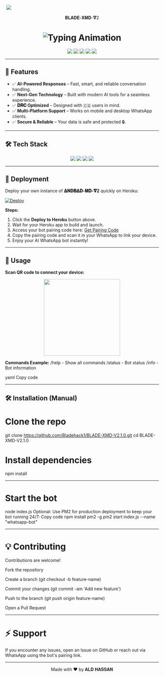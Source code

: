 <a><img src=''/></a>
<a><img src='https://file.bwmxmd.online/bwmxmd_6ul7n.jpeg'/></a>

<p align="center">                                              𝐁𝐋𝐀𝐃𝐄-𝐗𝚳𝐃-𝛁2</p>

<h1 align="center">
  <img src="https://readme-typing-svg.herokuapp.com?font=Fira+Code&size=25&duration=3000&color=00FF00&background=000000&center=true&vCenter=true&width=600&lines=⚡+𝐁𝐋𝐀𝐃𝐄+𝐗𝚳𝐃+𝛁2;🔥+The+Most+Powerful+WhatsApp+Bot;💻+Crafted+by+𝐀𝐋𝐃+𝐇𝐀𝐒𝐒𝐀𝐍;🚀+Next-Gen+Ai+Technology;🇨🇩+Fast+⚡+Secure+🔒+Reliable+✅" alt="Typing Animation">
</h1>

<p align="center">
  <img src="https://img.shields.io/badge/Node.js-v20.4.0-green?logo=node.js&style=for-the-badge" />
  <img src="https://img.shields.io/badge/License-MIT-blue?style=for-the-badge" />
  <img src="https://img.shields.io/badge/Heroku-Deploy-blueviolet?logo=heroku&style=for-the-badge" />
  <img src="https://img.shields.io/github/stars/Bladehack1/?style=for-the-badge" />
  <img src="https://img.shields.io/github/forks/Bladehack1/BLADE-XMD-V2.1.0?style=for-the-badge" />
</p>

---

## 🌟 Features
- ✅ **AI-Powered Responses** – Fast, smart, and reliable conversation handling.  
- ✅ **Next-Gen Technology** – Built with modern AI tools for a seamless experience.  
- ✅ **𝐃𝐑𝐂 Optimized** – Designed with 🇨🇩 users in mind.  
- ✅ **Multi-Platform Support** – Works on mobile and desktop WhatsApp clients.  
- ✅ **Secure & Reliable** – Your data is safe and protected 🔒.  

---

## 🛠 Tech Stack
<p align="center">
  <img src="https://img.shields.io/badge/Node.js-339933?logo=node.js&logoColor=white&style=for-the-badge" />
  <img src="https://img.shields.io/badge/NPM-CB3837?logo=npm&logoColor=white&style=for-the-badge" />
  <img src="https://img.shields.io/badge/JavaScript-F7DF1E?logo=javascript&logoColor=black&style=for-the-badge" />
  <img src="https://img.shields.io/badge/Baileys-7289DA?logo=whatsapp&logoColor=white&style=for-the-badge" />
</p>

---

## 🚀 Deployment

Deploy your own instance of **𝚫𝚴𝐃𝚩𝚫𝐃-𝚳𝐃-𝛁2** quickly on Heroku:

[![Deploy](https://www.herokucdn.com/deploy/button.svg)](https://dashboard.heroku.com/new?template=https://github.com/Bladehack1/BLADE-XMD-V2.1.0)

**Steps:**
1. Click the **Deploy to Heroku** button above.  
2. Wait for your Heroku app to build and launch.  
3. Access your bot pairing code here: [Get Pairing Code](https://andbad-qr-k71b.onrender.com)  
4. Copy the pairing code and scan it in your WhatsApp to link your device.  
5. Enjoy your AI WhatsApp bot instantly!  

---

## 💬 Usage

**Scan QR code to connect your device:**

<p align="center">
  <img src="https://c.tenor.com/7n7qZdd_9tkAAAAC/qr-code.gif" width="250" />
</p>

**Commands Example:**
/help - Show all commands
/status - Bot status
/info - Bot information

yaml
Copy code

---

## 🛠 Installation (Manual)


# Clone the repo
git clone https://github.com/Bladehack1/BLADE-XMD-V2.1.0.git
cd BLADE-XMD-V2.1.0

# Install dependencies
npm install
__________________________________________

# Start the bot
node index.js
Optional: Use PM2 for production deployment to keep your bot running 24/7:
Copy code
npm install pm2 -g
pm2 start index.js --name "whatsapp-bot"
______________________________________

#  💡 Contributing
Contributions are welcome!

Fork the repository

Create a branch (git checkout -b feature-name)

Commit your changes (git commit -am 'Add new feature')

Push to the branch (git push origin feature-name)

Open a Pull Request
_______________________________________

# ⚡ Support
If you encounter any issues, open an Issue on GitHub or reach out via WhatsApp using the bot's pairing link.
_______________________________________

<p align="center">Made with ❤️ by 𝐀𝐋𝐃 𝐇𝐀𝐒𝐒𝐀𝐍</p>
